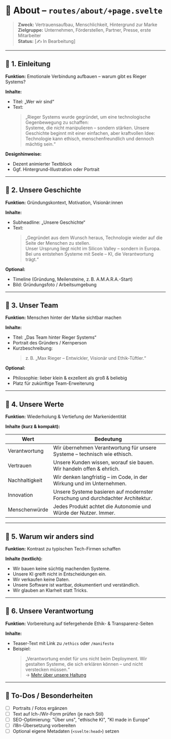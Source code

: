 # 👤 About – `routes/about/+page.svelte`

> **Zweck:** Vertrauensaufbau, Menschlichkeit, Hintergrund zur Marke  
> **Zielgruppe:** Unternehmen, Förderstellen, Partner, Presse, erste Mitarbeiter  
> **Status:** [✍️ In Bearbeitung]

---

## 🔹 1. Einleitung

**Funktion:** Emotionale Verbindung aufbauen – warum gibt es Rieger Systems?

**Inhalte:**

- Titel: „Wer wir sind“
- Text:
  > „Rieger Systems wurde gegründet, um eine technologische Gegenbewegung zu schaffen:  
  > Systeme, die nicht manipulieren – sondern stärken. Unsere Geschichte beginnt mit einer einfachen, aber kraftvollen Idee:  
  > Technologie kann ethisch, menschenfreundlich und dennoch mächtig sein.“

**Designhinweise:**

- Dezent animierter Textblock
- Ggf. Hintergrund-Illustration oder Portrait

---

## 🔹 2. Unsere Geschichte

**Funktion:** Gründungskontext, Motivation, Visionär:innen

**Inhalte:**

- Subheadline: „Unsere Geschichte“
- Text:
  > „Gegründet aus dem Wunsch heraus, Technologie wieder auf die Seite der Menschen zu stellen.  
  > Unser Ursprung liegt nicht im Silicon Valley – sondern in Europa.  
  > Bei uns entstehen Systeme mit Seele – KI, die Verantwortung trägt.“

**Optional:**

- Timeline (Gründung, Meilensteine, z. B. A.M.A.R.A.-Start)
- Bild: Gründungsfoto / Arbeitsumgebung

---

## 🔹 3. Unser Team

**Funktion:** Menschen hinter der Marke sichtbar machen

**Inhalte:**

- Titel: „Das Team hinter Rieger Systems“
- Portrait des Gründers / Kernperson
- Kurzbeschreibung:
  > z. B. „Max Rieger – Entwickler, Visionär und Ethik-Tüftler.“

**Optional:**

- Philosophie: lieber klein & exzellent als groß & beliebig
- Platz für zukünftige Team-Erweiterung

---

## 🔹 4. Unsere Werte

**Funktion:** Wiederholung & Vertiefung der Markenidentität

**Inhalte (kurz & kompakt):**

| Wert           | Bedeutung                                                                      |
| -------------- | ------------------------------------------------------------------------------ |
| Verantwortung  | Wir übernehmen Verantwortung für unsere Systeme – technisch wie ethisch.       |
| Vertrauen      | Unsere Kunden wissen, worauf sie bauen. Wir handeln offen & ehrlich.           |
| Nachhaltigkeit | Wir denken langfristig – im Code, in der Wirkung und im Unternehmen.           |
| Innovation     | Unsere Systeme basieren auf modernster Forschung und durchdachter Architektur. |
| Menschenwürde  | Jedes Produkt achtet die Autonomie und Würde der Nutzer. Immer.                |

---

## 🔹 5. Warum wir anders sind

**Funktion:** Kontrast zu typischen Tech-Firmen schaffen

**Inhalte (textlich):**

- Wir bauen keine süchtig machenden Systeme.
- Unsere KI greift nicht in Entscheidungen ein.
- Wir verkaufen keine Daten.
- Unsere Software ist wartbar, dokumentiert und verständlich.
- Wir glauben an Klarheit statt Tricks.

---

## 🔹 6. Unsere Verantwortung

**Funktion:** Vorbereitung auf tiefergehende Ethik- & Transparenz-Seiten

**Inhalte:**

- Teaser-Text mit Link zu `/ethics` oder `/manifesto`
- Beispiel:
  > „Verantwortung endet für uns nicht beim Deployment. Wir gestalten Systeme, die sich erklären können – und nicht verstecken müssen.“  
  > → [Mehr über unsere Haltung](../ethics)

---

## 🧾 To-Dos / Besonderheiten

- [ ] Portraits / Fotos ergänzen
- [ ] Text auf Ich-/Wir-Form prüfen (je nach Stil)
- [ ] SEO-Optimierung: "Über uns", "ethische KI", "KI made in Europe"
- [ ] i18n-Übersetzung vorbereiten
- [ ] Optional eigene Metadaten (`<svelte:head>`) setzen
